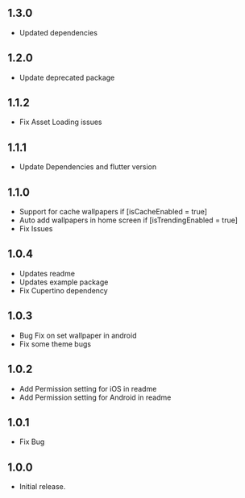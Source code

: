 ## 1.3.0
* Updated dependencies

## 1.2.0
* Update deprecated package

## 1.1.2
* Fix Asset Loading issues

## 1.1.1
* Update Dependencies and flutter version

## 1.1.0
* Support for cache wallpapers if [isCacheEnabled = true]
* Auto add wallpapers in home screen if [isTrendingEnabled = true]
* Fix Issues

## 1.0.4
* Updates readme
* Updates example package
* Fix Cupertino dependency

## 1.0.3
* Bug Fix on set wallpaper in android 
* Fix some theme bugs

## 1.0.2
* Add Permission setting for iOS in readme
* Add Permission setting for Android in readme

## 1.0.1
* Fix Bug

## 1.0.0
* Initial release.
